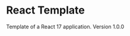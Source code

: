 React Template
================================================================================
Template of a React 17 application.
Version 1.0.0